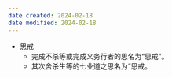 ```yaml
---
date created: 2024-02-18
date modified: 2024-02-18
---
```

- 思戒
    - 完成不杀等或完成义务行者的思名为“思戒”。
    - 其次舍杀生等的七业道之思名为“思戒。

